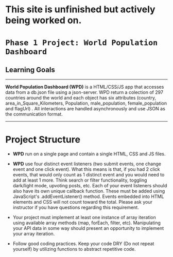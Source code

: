 # This site is unfinished but actively being worked on.


# `Phase 1 Project: World Population Dashboard`
## Learning Goals

---

**World Population Dashboard (WPD)** is a HTML/CSS/JS app that accesses  data from a db.json file using a     json-server. WPD return a colection of 297 countries around the world and each object has six attributes (country, area_in_Square_Kilometers, Population, male_population, female_population and flagUrl) . All interactions are handled asynchronously and use JSON as the communication format.
 
---





# Project Structure




* **WPD** run on a single page and contain a single HTML, CSS and JS files.

* **WPD** use  four distinct event listeners (two submit events, one change event and one click event). What this means is that, if you had 2 click events, that would only count as 1 distinct event and you would need to add at least 1 more. Think search or filter functionality, toggling dark/light mode, upvoting posts, etc. Each of your event listeners should also have its own unique callback function. These must be added using JavaScript's .addEventListener() method. Events embedded into HTML elements and CSS will not count toward the total. Please ask your instructor if you have questions regarding this requirement.

* Your project must implement at least one instance of array iteration using available array methods (map, forEach, filter, etc). Manipulating your API data in some way should present an opportunity to implement your array iteration.

* Follow good coding practices. Keep your code DRY (Do not repeat yourself) by utilizing functions to abstract repetitive code.

